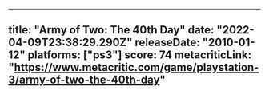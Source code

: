 
---
title: "Army of Two: The 40th Day"
date: "2022-04-09T23:38:29.290Z"
releaseDate: "2010-01-12"
platforms: ["ps3"]
score: 74
metacriticLink: "https://www.metacritic.com/game/playstation-3/army-of-two-the-40th-day"
---
